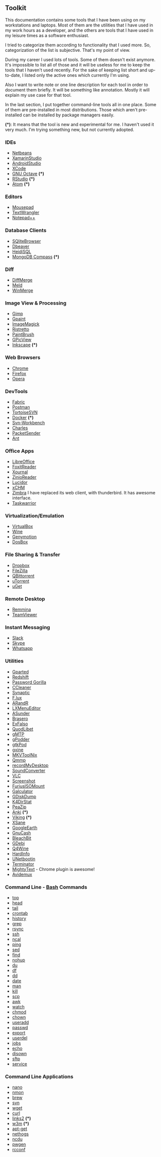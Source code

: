 ## Toolkit

This documentation contains some tools that I have been using on my workstations and laptops. Most of them are the utilities that I have used in my work hours as a developer, and the others are tools that I have used in my leisure times as a software enthusiast.

I tried to categorize them according to functionality that I used more. So, categorization of the list is subjective. That's my point of view.

During my career I used lots of tools. Some of them doesn't exist anymore. It's impossible to list all of those and it will be useless for me to keep the tools that I haven't used recently. For the sake of keeping list short and up-to-date, I listed only the active ones which currently I'm using.

Also I want to write note or one line description for each tool in order to document them briefly. It will be something like annotation. Mostly it will explain my use case for that tool.

In the last section, I put together command-line tools all in one place. Some of them are pre-installed in most distributions. Those which aren't pre-installed can be installed by package managers easily.

**(*)**: It means that the tool is new and experimental for me. I haven't used it very much. I'm trying something new, but not currently adopted.

### IDEs
* [Netbeans](https://netbeans.org/)
* [XamarinStudio](https://www.xamarin.com/studio)
* [AndroidStudio](https://developer.android.com/studio/index.html)
* [XCode](https://developer.apple.com/xcode/)
* [GNU Octave](https://www.gnu.org/software/octave/) **(*)**
* [RStudio](https://www.rstudio.com/) **(*)**
* [Atom](https://atom.io/) **(*)**

### Editors
* [Mousepad](https://github.com/codebrainz/mousepad)
* [TextWrangler](http://www.barebones.com/products/TextWrangler/)
* [Notepad++](https://notepad-plus-plus.org/)

### Database Clients
* [SQliteBrowser](http://sqlitebrowser.org/)
* [Dbeaver](http://dbeaver.jkiss.org/)
* [HeidiSQL](http://www.heidisql.com/)
* [MongoDB Compass](https://www.mongodb.com/products/compass) **(*)**

### Diff
* [DiffMerge](https://sourcegear.com/diffmerge/)
* [Meld](http://meldmerge.org/)
* [WinMerge](http://winmerge.org/?lang=en)

### Image View & Processing
* [Gimp](https://www.gimp.org/)
* [Gpaint](https://www.gnu.org/software/gpaint/)
* [ImageMagick](https://www.imagemagick.org/script/index.php)
* [Ristretto](http://docs.xfce.org/apps/ristretto/start)
* [PaintBrush](http://paintbrush.sourceforge.net/)
* [GPicView](http://lxde.sourceforge.net/gpicview/)
* [Inkscape](https://inkscape.org/en/) **(*)**

### Web Browsers
* [Chrome](https://www.google.com/chrome/)
* [Firefox](https://www.mozilla.org/en-US/firefox/new/)
* [Opera](http://www.opera.com/)

### DevTools
* [Fabric](https://fabric.io/home)
* [Postman](https://www.getpostman.com/)
* [TortoiseSVN](https://tortoisesvn.net/downloads.html)
* [Docker](https://www.docker.com/) **(*)**
* [Svn-Workbench](http://pysvn.tigris.org/docs/WorkBench.html)
* [Charles](https://www.charlesproxy.com/)
* [PacketSender](https://packetsender.com/)
* [Ant](http://ant.apache.org/)

### Office Apps
* [LibreOffice](https://www.libreoffice.org/)
* [FoxitReader](https://www.foxitsoftware.com/products/pdf-reader/)
* [Xournal](http://xournal.sourceforge.net/)
* [ZinioReader](https://gb.zinio.com/www/apps/desktop.jsp)
* [Lucidor](http://lucidor.org/lucidor/)
* [xCHM](http://xchm.sourceforge.net/)
* [Zimbra](https://www.zimbra.com) I have replaced its web client, with thunderbird. It has awesome interface.
* [Taskwarrior](https://taskwarrior.org/)

### Virtualization/Emulation
* [VirtualBox](https://www.virtualbox.org/)
* [Wine](https://www.winehq.org/)
* [Genymotion](https://www.genymotion.com/)
* [DosBox](http://www.dosbox.com/)

### File Sharing & Transfer
* [Dropbox](https://www.dropbox.com/)
* [FileZilla](https://filezilla-project.org/)
* [QBittorrent](http://www.qbittorrent.org/)
* [uTorrent](http://www.utorrent.com/)
* [uGet](http://ugetdm.com/)

### Remote Desktop
* [Remmina](http://www.remmina.org/wp/)
* [TeamViewer](https://www.teamviewer.com/en/)

### Instant Messaging
* [Slack](https://slack.com/)
* [Skype](https://www.skype.com/en/)
* [Whatsapp](https://web.whatsapp.com/)

### Utilities
* [Gparted](http://gparted.org/)
* [Redshift](http://jonls.dk/redshift/)
* [Password Gorilla](https://github.com/zdia/gorilla/wiki)
* [CCleaner](https://www.piriform.com/ccleaner)
* [Synaptic](http://www.nongnu.org/synaptic/)
* [F.lux](https://justgetflux.com/)
* [ARandR](https://christian.amsuess.com/tools/arandr/)
* [LXMenuEditor](http://lxmed.sourceforge.net/)
* [ASunder](http://littlesvr.ca/asunder/)
* [Brasero](https://wiki.gnome.org/Apps/Brasero)
* [ExFalso](https://github.com/quodlibet/quodlibet/)
* [QuodLibet](https://github.com/quodlibet/quodlibet/)
* [gMTP](http://gmtp.sourceforge.net)
* [gPodder](http://gpodder.org/)
* [gtkPod](http://www.gtkpod.org/libgpod/)
* [gxine](https://www.xine-project.org/home)
* [MKVToolNix](https://mkvtoolnix.download/)
* [Qmmp](http://qmmp.ylsoftware.com/)
* [recordMyDesktop](http://recordmydesktop.sourceforge.net/about.php)
* [SoundConverter](http://soundconverter.org/)
* [VLC](http://www.videolan.org/vlc/)
* [Screenshot](http://goodies.xfce.org/projects/applications/xfce4-screenshooter)
* [FuriusISOMount](https://launchpad.net/furiusisomount)
* [Galculator](http://galculator.mnim.org/)
* [GDiskDump](https://launchpad.net/gdiskdump)
* [K4DirStat](http://kdirstat.sourceforge.net/)
* [PeaZip](http://www.peazip.org/)
* [Anki](http://ankisrs.net/) **(*)**
* [Viking](https://sourceforge.net/projects/viking/) **(*)**
* [XSane](http://www.xsane.org/)
* [GoogleEarth](https://www.google.com/earth/)
* [GnuCash](https://www.gnucash.org/)
* [BleachBit](https://www.bleachbit.org/)
* [GDebi](https://launchpad.net/gdebi)
* [Q4Wine](https://sourceforge.net/projects/q4wine/)
* [HardInfo](https://sourceforge.net/projects/hardinfo.berlios/)
* [UNetbootin](https://unetbootin.github.io/)
* [Terminator](https://gnometerminator.blogspot.com.tr/p/introduction.html)
* [MightyText](https://mightytext.net/) - Chrome plugin is awesome!
* [Avidemux](http://avidemux.sourceforge.net/)

### Command Line - [Bash](http://ss64.com/bash/) Commands
* [top](http://man7.org/linux/man-pages/man1/top.1.html)
* [head](http://man7.org/linux/man-pages/man1/head.1.html)
* [tail](http://man7.org/linux/man-pages/man1/tail.1.html)
* [crontab](http://man7.org/linux/man-pages/man1/crontab.1.html)
* [history](http://ss64.com/bash/history.html)
* [grep](http://ss64.com/bash/grep.html)
* [rsync](http://ss64.com/bash/rsync.html)
* [ssh](http://ss64.com/bash/ssh.html)
* [ncal](https://www.freebsd.org/cgi/man.cgi?ncal)
* [ping](http://ss64.com/bash/ping.html)
* [sed](http://ss64.com/bash/sed.html)
* [find](http://ss64.com/bash/find.html)
* [nohup](http://ss64.com/bash/nohup.html)
* [du](http://ss64.com/bash/du.html)
* [df](http://ss64.com/bash/df.html)
* [dd](http://ss64.com/bash/dd.html)
* [date](http://ss64.com/bash/date.html)
* [man](http://linuxcommand.org/man_pages/man1.html)
* [kill](http://ss64.com/bash/kill.html)
* [scp](http://ss64.com/bash/scp.html)
* [awk](http://ss64.com/bash/awk.html)
* [watch](http://ss64.com/bash/watch.html)
* [chmod](http://ss64.com/bash/chmod.html)
* [chown](http://ss64.com/bash/chown.html)
* [useradd](http://ss64.com/bash/useradd.html)
* [passwd](http://ss64.com/bash/passwd.html)
* [export](http://ss64.com/bash/export.html)
* [userdel](http://ss64.com/bash/userdel.html)
* [jobs](http://ss64.com/bash/jobs.html)
* [echo](http://ss64.com/bash/echo.html)
* [disown](http://ss64.com/bash/syntax-jobs.html)
* [sftp](http://ss64.com/nt/ftp.html)
* [service](http://www.tutorialspoint.com/unix_commands/service.htm)

### Command Line Applications

* [nano](https://www.nano-editor.org/)
* [nmon](http://nmon.sourceforge.net/pmwiki.php)
* [brew](http://brew.sh/)
* [svn](https://subversion.apache.org/)
* [wget](https://www.gnu.org/software/wget/)
* [curl](https://curl.haxx.se/)
* [links2](https://packages.debian.org/jessie/links2) **(*)**
* [w3m](http://w3m.sourceforge.net/) **(*)**
* [apt-get](https://linux.die.net/man/8/apt-get)
* [nethogs](https://github.com/raboof/nethogs)
* [ncdu](https://sourceforge.net/projects/ncdu/)
* [pwgen](https://sourceforge.net/projects/pwgen/)
* [rcconf](https://packages.debian.org/jessie/admin/rcconf)
